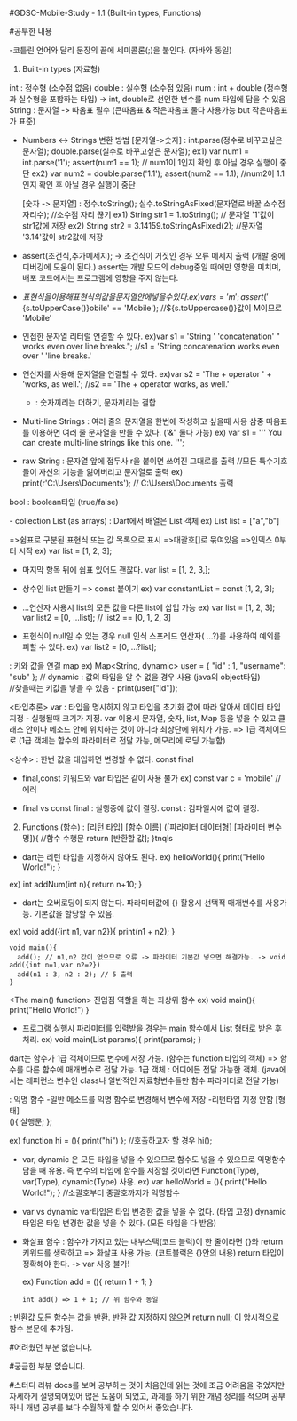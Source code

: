 #GDSC-Mobile-Study - 1.1 (Built-in types, Functions)

#공부한 내용

-코틀린 언어와 달리 문장의 끝에 세미콜론(;)을 붙인다. (자바와 동일)

1. Built-in types (자료형)
<Numbers>
int : 정수형 (소수점 없음)
double : 실수형 (소수점 있음)
num : int + double (정수형과 실수형을 포함하는 타입) -> int, double로 선언한 변수를 num 타입에 담을 수 있음

<Strings>
String : 문자열 -> 따옴표 필수 (큰따옴표 & 작은따옴표 둘다 사용가능 but 작은따옴표가 표준)

  + Numbers <-> Strings 변환 방법
    [문자열->숫자] : int.parse(정수로 바꾸고싶은 문자열); 
                    double.parse(실수로 바꾸고싶은 문자열);
    ex1) var num1 = int.parse('1');
         assert(num1 == 1); // num1이 1인지 확인 후 아닐 경우 실행이 중단
    ex2) var num2 = double.parse('1.1');
         assert(num2 == 1.1); //num2이 1.1인지 확인 후 아닐 경우 실행이 중단

    [숫자 -> 문자열] : 정수.toString();
                      실수.toStringAsFixed(문자열로 바꿀 소수점자리수); //소수점 자리 끊기
    ex1) String str1 = 1.toString(); // 문자열 '1'값이 str1값에 저장
    ex2) String str2 = 3.14159.toStringAsFixed(2); //문자열 '3.14'값이 str2값에 저장 


  + assert(조건식,추가메세지); -> 조건식이 거짓인 경우 오류 메세지 출력 (개발 중에 디버깅에 도움이 된다.)
    assert는 개발 모드의 debug중일 때에만 영향을 미치며, 배포 코드에서는 프로그램에 영향을 주지 않는다.


  + ${표현식} 을 이용해 표현식의 값을 문자열 안에 넣을 수 있다.
    ex) var s = 'm';
        assert('${s.toUpperCase()}obile' == 'Mobile'); //${s.toUppercase()}값이 M이므로 'Mobile'

  + 인접한 문자열 리터럴 연결할 수 있다.
    ex)var s1 = 'String '
          'concatenation'
          " works even over line breaks."; 
      //s1 = 'String concatenation works even over '
                 'line breaks.'

  + 연산자를 사용해 문자열을 연결할 수 있다.
    ex)var s2 = 'The + operator ' + 'works, as well.'; //s2 == 'The + operator works, as well.'
    + : 숫자끼리는 더하기, 문자끼리는 결합


  + Multi-line Strings : 여러 줄의 문자열을 한번에 작성하고 싶을때 사용
    삼중 따옴표를 이용하면 여러 줄 문자열을 만들 수 있다. ('&" 둘다 가능)
    ex) var s1 = '''
        You can create
        multi-line strings like this one.
        ''';

  + raw String : 문자열 앞에 접두사 r을 붙이면 쓰여진 그대로를 출력 
    //모든 특수기호들이 자신의 기능을 잃어버리고 문자열로 출력
    ex) print(r'C:\Users\Documents'); // C:\Users\Documents 출력

<Booleans>
bool : boolean타입 (true/false)

<Lists> - collection
List (as arrays) : Dart에서 배열은 List 객체
ex) List<String> list = ["a","b"]

=>쉼표로 구분된 표현식 또는 값 목록으로 표시
=>대괄호[]로 묶여있음
=>인덱스 0부터 시작
ex) var list = [1, 2, 3];
  
  + 마지막 항목 뒤에 쉼표 있어도 괜찮다.
    var list = [1, 2, 3,];

  + 상수인 list 만들기 => const 붙이기
    ex) var constantList = const [1, 2, 3];

  + ...연산자 사용시 list의 모든 값을 다른 list에 삽입 가능
    ex) var list = [1, 2, 3];
        var list2 = [0, ...list]; // list2 == [0, 1, 2, 3]

  + 표현식이 null일 수 있는 경우 null 인식 스프레드 연산자( ...?)를 사용하여 예외를 피할 수 있다.
    ex) var list2 = [0, ...?list];


<Maps> : 키와 값을 연결
map
ex) Map<String, dynamic> user = {
      "id" : 1,
      "username": "sub"
    };
  // dynamic : 값의 타입을 알 수 없을 경우 사용 (java의 object타입)  
  //찾을때는 키값을 넣을 수 있음 - print(user["id"]);


<타입추론>
var : 타입을 명시하지 않고 타입을 초기화 값에 따라 알아서 데이터 타입 지정  - 실행될때 크기가 지정.
var 이용시 문자열, 숫자, list, Map 등을 넣을 수 있고 클래스 안이나 메소드 안에 위치하는 것이 아니라 최상단에 위치가 가능. => 1급 객체이므로 (1급 객체는 함수의 파라미터로 전달 가능, 메모리에 로딩 가능함)

<상수> : 한번 값을 대입하면 변경할 수 없다.
const
final

  + final,const 키워드와 var 타입은 같이 사용 불가
    ex) const var c = 'mobile' // 에러

  + final vs const
    final : 실행중에 값이 결정.
    const : 컴파일시에 값이 결정.




2. Functions (함수)
: [리턴 타입] [함수 이름] ([파라미터 데이터형] [파라미터 변수명]){
    //함수 수행문
    return [반환할 값];
  }tnqls
  
  + dart는 리턴 타입을 지정하지 않아도 된다.
    ex) helloWorld(){
          print("Hello World!");
        }

 ex) int addNum(int n){
      return n+10;
     } 

+ dart는 오버로딩이 되지 않는다.
  파라미터값에 {} 활용시 선택적 매개변수를 사용가능.
  기본값을 할당할 수 있음.

ex) void add({int n1, var n2}){
    print(n1 + n2);
    }

    void main(){
      add(); // n1,n2 값이 없으므로 오류 -> 파라미터 기본값 넣으면 해결가능. -> void add({int n=1,var n2=2})
      add(n1 : 3, n2 : 2); // 5 출력
    }

<The main() function>
진입점 역할을 하는 최상위 함수
ex) void main(){
      print("Hello World!")
    }

+ 프로그램 실행시 파라미터를 입력받을 경우는 main 함수에서 List<String> 형태로 받은 후 처리.
  ex) void main(List<String> params){
      print(params);
    }

<Functions as first-class objects>
dart는 함수가 1급 객체이므로 변수에 저장 가능. (함수는 function 타입의 객체)
=> 함수를 다른 함수에 매개변수로 전달 가능.
1급 객체 : 어디에든 전달 가능한 객체.
(java에서는 레퍼런스 변수인 class나 일반적인 자료형변수들만 함수 파라미터로 전달 가능)

<Anonymous functions> : 익명 함수
-일반 메소드를 익명 함수로 변경해서 변수에 저장
-리턴타입 지정 안함
[형태]  
(){ 실행문; }; 

ex) function hi = (){
  print("hi")
};
//호출하고자 할 경우 hi();

+ var, dynamic 은 모든 타입을 넣을 수 있으므로 함수도 넣을 수 있으므로 익명함수 담을 때 유용.
  즉 변수의 타입에 함수를 저장할 것이라면 Function(Type),  var(Type), dynamic(Type) 사용.
 ex) var helloWorld = (){
       print("Hello World!");
     } //소괄호부터 중괄호까지가 익명함수

+ var vs dynamic 
  var타입은 타입 변경한 값을 넣을 수 없다. (타입 고정)
  dynamic타입은 타입 변경한 값을 넣을 수 있다. (모든 타입을 다 받음)

+ 화살표 함수 
  : 함수가 가지고 있는 내부스택(코드 블럭)이 한 줄이라면 {}와 return 키워드를 생략하고 => 화살표 사용 가능. (코트블럭은 {}안의 내용)
    return 타입이 정확해야 한다. -> var 사용 불가!


  ex) Function add = (){
        return 1 + 1;
      }

      int add() => 1 + 1; // 위 함수와 동일


<Return values> : 반환값
모든 함수는 값을 반환.
반환 값 지정하지 않으면 return null; 이 암시적으로 함수 본문에 추가됨.




#어려웠던 부분
없습니다.

#궁금한 부분
없습니다.

#스터디 리뷰
docs를 보며 공부하는 것이 처음인데 읽는 것에 조금 어려움을 겪었지만 자세하게 설명되어있어 많은 도움이 되었고, 과제를 하기 위한 개념 정리를 적으며 공부하니 개념 공부를 보다 수월하게 할 수 있어서 좋았습니다.